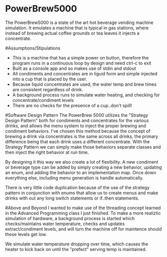 # PowerBrew5000

The PowerBrew5000 is a state of the art hot beverage vending machine simulation. It emulates a machine that is typical in gas stations, where instead of brewing actual coffee grounds or tea leaves it injects a concentrate.


#Assumptions/Stipulations
 - This is a machine that has a simple power on button, therefore the program runs in a continuous loop by design and need ctrl-c to exit
 - Built as a console app and so makes use of stdin and stdout
 - All condiments and concentrates are in liguid form and simple injected into a cup that is placed by the user.
 - Because liquid concentrates are used, the water temp and brew times are consistent regardless of drink.
 - A background process runs to simulate water heating, and checking for concentrate/condiment levels
 - There are no checks for the presence of a cup..don't spill!

#Software Design Pattern
The PowerBrew 5000 utilizes the "Strategy Design Pattern" both for condiments and concentrates for the various drinks, and allows the menu system to inject the proper brewing and condiment behaviors. I've chosen this method because the concept of brewing a drink via concentrates is the same across all drinks, the primary difference being that each drink uses a different concentrate. With the Strategy Pattern we can simply make those behaviors separate classes and then inject the right behavior at run time.

By designing it this way we also create a lot of flexibility. A new condiment or beverage type can be added by simply creating a new behavior, updating an enum, and adding the behavior to an implementation map. Once down everything else, including menu generation is handle automatically.

There is very little code duplication because of the use of the strategy pattern in conjunction with enums that allow us to create menus and make drinks with out any long switch statements or if..then statements.

#Above and Beyond
I wanted to make use of the threading concept learned in the Advanced Programming class I just finished. To make a more realiztic simulation of hardware, a background process is started which checks/maintains water temperature, checks and updates extract/condiment levels, and will turn the machine off for maintence should these levels get low.

We simulate water temperature dropping over time, which causes the heater to kick back on until the "prefect" serving temp is maintained.





